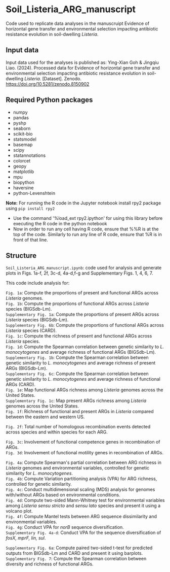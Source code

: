 # Soil_Listeria_ARG_manuscript
Code used to replicate data analyses in the manuscruipt Evidence of horizontal gene transfer and environmental selection impacting antibiotic resistance evolution in soil-dwelling _Listeria_.

## Input data
Input data used for the analyses is published as: Ying-Xian Goh & Jingqiu Liao. (2024). Processed data for Evidence of horizontal gene transfer and environmental selection impacting antibiotic resistance evolution in soil-dwelling _Listeria_. [Dataset]. Zenodo. https://doi.org/10.5281/zenodo.8150902

## Required Python packages
- numpy 
- pandas 
- pyshp 
- seaborn 
- scikit-bio 
- statsmodel 
- basemap
- scipy
- statannotations
- colorcet
- geopy 
- matplotlib 
- mpu
- biopython
- haversine
- python-Levenshtein

**Note:**
For running the R code in the Jupyter notebook install rpy2 package using `pip install rpy2`

- Use the command '%load_ext rpy2.ipython' for using this library before executing the R code in the python notebook
- Now in order to run any cell having R code, ensure that %%R is at the top of the code. Similarly to run any line of R code, ensure that %R is in front of that line.

## Structure
```Soil_Listeria_ARG_manuscript.ipynb```: code used for analysis and generate plots in Figs. 1a-f, 2f, 3c-d, 4a-d,f-g and Supplementary Figs. 1, 4, 6, 7.

This code include analysis for:

```Fig. 1a```: Compute the proportions of present and functional ARGs across _Listeria_ genomes.\
```Fig. 1b```: Compute the proportions of functional ARGs across _Listeria_ species (BIGSdb-Lm).\
```Supplementary Fig. 1a```: Compute the proportions of present ARGs across _Listeria_ species (BIGSdb-Lm).\
```Supplementary Fig. 6b```: Compute the proportions of functional ARGs across _Listeria_ species (CARD).\
```Fig. 1c```: Compute the richness of present and functional ARGs across _Listeria_ species.\
```Fig. 1d```: Compute the Spearman correlation between genetic similarity to _L. monocytogenes_ and average richness of functional ARGs (BIGSdb-Lm).\
```Supplementary Fig. 1b```: Compute the Spearman correlation between genetic similarity to _L. monocytogenes_ and average richness of present ARGs (BIGSdb-Lm).\
```Supplementary Fig. 6c```: Compute the Spearman correlation between genetic similarity to _L. monocytogenes_ and average richness of functional ARGs (CARD).\
```Fig. 1e```: Map functional ARGs richness among _Listeria_ genomes across the United States.\
```Supplementary Fig. 1c```: Map present ARGs richness among _Listeria_ genomes across the United States.\
```Fig. 1f```: Richness of functional and present ARGs in _Listeria_ compared between the eastern and western US.

```Fig. 2f```: Total number of homologous recombination events detected across species and within species for each ARG.

```Fig. 3c```: Involvement of functional competence genes in recombination of ARGs.\
```Fig. 3d```: Involvement of functional motility genes in recombination of ARGs.

```Fig. 4a```: Compute Spearman's partial correlation between ARG richness in _Listeria_ genomes and environmental variables, controlled for genetic similarity for _L. monocytogenes_.\
```Fig. 4b```: Compute Variation partitioning analysis (VPA) for ARG richness, controlled for genetic similarity.\
```Fig. 4c```: Conduct multidimensional scaling (MDS) analysis for genomes with/without ARGs based on environmental conditions.\
```Fig. 4d```: Compute two-sided Mann-Whitney test for environmental variables among _Listeria sensu stricto_ and _sensu lato_ species and present it using a volcano plot.\
```Fig. 4f```: Compute Mantel tests between ARG sequence dissimilarity and environmental variables.\
```Fig. 4g```: Conduct VPA for _norB_ sequence diversification.\
```Supplementary Fig. 4a-d```: Conduct VPA for the sequence diversification of _fosX, mprF, lin, sul_.

```Supplementary Fig. 6a```: Compute paired two-sided t-test for predicted outputs from BIGSdb-Lm and CARD and present it using barplots.\
```Supplementary Fig. 7```: Compute the Spearman correlation between diversity and richness of functional ARGs.

